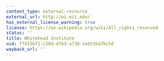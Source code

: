 ```yaml
---
content_type: external-resource
external_url: http://wi.mit.edu/
has_external_license_warning: true
license: https://en.wikipedia.org/wiki/All_rights_reserved
status: ''
title: Whitehead Institute
uid: ff615bf1-c26d-47bd-a738-1a933ba7bc5d
wayback_url: ''
---
```

